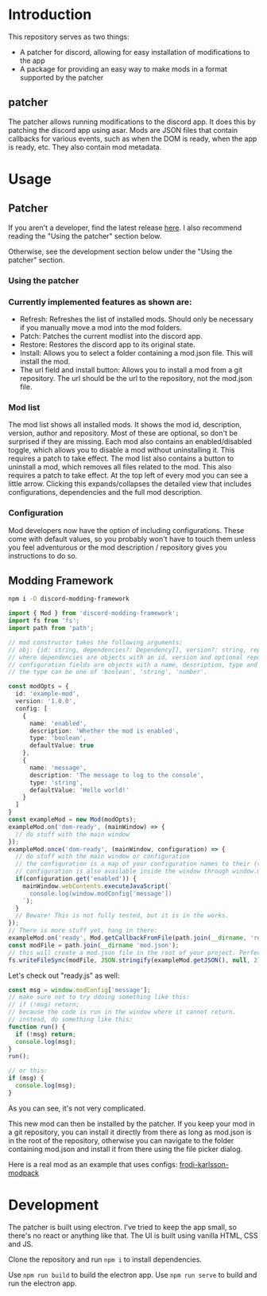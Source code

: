 # Introduction

This repository serves as two things:
- A patcher for discord, allowing for easy installation of modifications to the app
- A package for providing an easy way to make mods in a format supported by the patcher

## patcher

The patcher allows running modifications to the discord app. It does this by patching the discord app using asar.
Mods are JSON files that contain callbacks for various events, such as when the DOM is ready, when the app is ready, etc.
They also contain mod metadata.

# Usage

## Patcher

If you aren't a developer, find the latest release [here](https://github.com/frodi-karlsson/discord-mod-manager/releases/latest). I also recommend reading the "Using the patcher" section below.

Otherwise, see the development section below under the "Using the patcher" section.


### Using the patcher

### Currently implemented features as shown are:
- Refresh: Refreshes the list of installed mods. Should only be necessary if you manually move a mod into the mod folders.
- Patch: Patches the current modlist into the discord app.
- Restore: Restores the discord app to its original state.
- Install: Allows you to select a folder containing a mod.json file. This will install the mod.
- The url field and install button: Allows you to install a mod from a git repository. The url should be the url to the repository, not the mod.json file.

### Mod list
The mod list shows all installed mods. It shows the mod id, description, version, author and repository. Most of these are optional, so don't be surprised if they are missing. Each mod also contains an enabled/disabled toggle, which allows you to disable a mod without uninstalling it. This requires a patch to take effect. The mod list also contains a button to uninstall a mod, which removes all files related to the mod. This also requires a patch to take effect.
At the top left of every mod you can see a little arrow. Clicking this expands/collapses the detailed view that includes configurations, dependencies and the full mod description.

### Configuration
Mod developers now have the option of including configurations. These come with default values, so you probably won't have to touch them unless you feel adventurous or the mod description / repository gives you instructions to do so.

## Modding Framework

```bash
npm i -D discord-modding-framework
```

```ts
import { Mod } from 'discord-modding-framework';
import fs from 'fs';
import path from 'path';

// mod constructor takes the following arguments:
// obj: {id: string, dependencies?: Dependency[], version?: string, repository?: string, author?: string, description?: string, homepage?: string, fullDescription?: string, config?: ConfigurationField[]}
// where dependencies are objects with an id, version and optional repository and
// configuration fields are objects with a name, description, type and optional default value.
// the type can be one of 'boolean', 'string', 'number'.

const modOpts = {
  id: 'example-mod',
  version: '1.0.0',
  config: [
    {
      name: 'enabled',
      description: 'Whether the mod is enabled',
      type: 'boolean',
      defaultValue: true
    },
    {
      name: 'message',
      description: 'The message to log to the console',
      type: 'string',
      defaultValue: 'Hello world!'
    }
  ]
}
const exampleMod = new Mod(modOpts);
exampleMod.on('dom-ready', (mainWindow) => {
  // do stuff with the main window
});
exampleMod.once('dom-ready', (mainWindow, configuration) => {
  // do stuff with the main window or configuration
  // the configuration is a map of your configuration names to their (value ?? default value)s
  // configuration is also available inside the window through window.modConfig[configName] so you can do something like:
  if(configuration.get('enabled')) {
    mainWindow.webContents.executeJavaScript(`
      console.log(window.modConfig['message'])
    `);
  }
  // Beware! This is not fully tested, but it is in the works.
});
// There is more stuff yet, hang in there:
exampleMod.on('ready', Mod.getCallbackFromFile(path.join(__dirname, 'ready.js'))); // this will run the code in ready.js in the window when the app is ready
const modFile = path.join(__dirname 'mod.json');
// this will create a mod.json file in the root of your project. Perfect for the install from repository feature of the patcher.
fs.writeFileSync(modFile, JSON.stringify(exampleMod.getJSON(), null, 2));
```

Let's check out "ready.js" as well:

```js
const msg = window.modConfig['message'];
// make sure not to try ddoing something like this:
// if (!msg) return;
// because the code is run in the window where it cannot return.
// instead, do something like this:
function run() {
  if (!msg) return;
  console.log(msg);
}
run();

// or this:
if (msg) {
  console.log(msg);
}
```
As you can see, it's not very complicated.

This new mod can then be installed by the patcher. If you keep your mod in a git repository, you can install it directly from there as long as mod.json is in the root of the repository, otherwise you can navigate to the folder containing mod.json and install it from there using the file picker dialog.

Here is a real mod as an example that uses configs: [frodi-karlsson-modpack](https://github.com/frodi-karlsson/frodi-karlsson-modpack)

# Development

The patcher is built using electron. I've tried to keep the app small, so there's no react or anything like that. The UI is built using vanilla HTML, CSS and JS.

Clone the repository and run `npm i` to install dependencies.

Use `npm run build` to build the electron app.
Use `npm run serve` to build and run the electron app.



